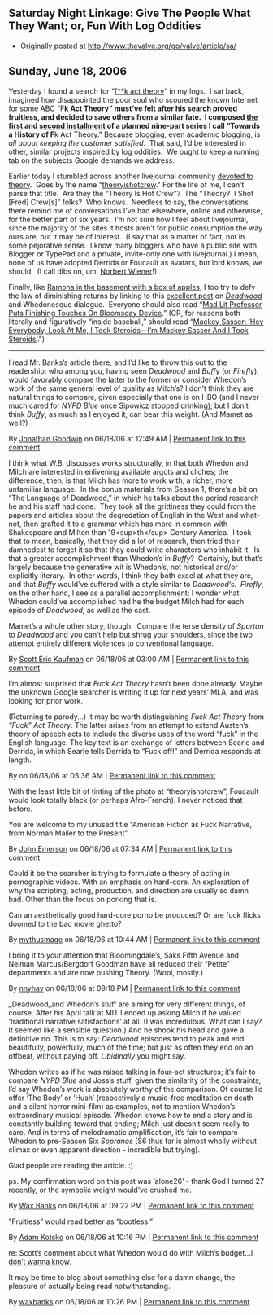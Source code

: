 ## Saturday Night Linkage: Give The People What They Want; or, Fun With Log Oddities

 * Originally posted at http://www.thevalve.org/go/valve/article/sa/

##  Sunday, June 18, 2006 

Yesterday I found a search for “[f\*\*k act theory](http://www.google.com/search?q=fuck+act+theory)“ in my logs.  I sat back, imagined how disappointed the poor soul who scoured the known Internet for some [ABC](http://www.stupid.com/stat/ABCG.html) “F**k Act Theory” must’ve felt after his search proved fruitless, and decided to save others from a similar fate.  I composed [the first](http://acephalous.typepad.com/acephalous/2006/06/fuck_act_theory.html) and [second installment](http://acephalous.typepad.com/acephalous/2006/06/fuck_act_theory_1.html) of a planned nine-part series I call “Towards a History of F**k Act Theory.”  Because blogging, even academic blogging, is _all about keeping the customer satisfied_.  That said, I’d be interested in other, similar projects inspired by log oddities.  We ought to keep a running tab on the subjects Google demands we address.  

Earlier today I stumbled across another livejournal community [devoted to theory](http://community.livejournal.com/literary_theory/).  Goes by the name “[theoryishotcrew](http://community.livejournal.com/theoryishotcrew/)."  For the life of me, I can’t parse that title.  Are they the “Theory Is Hot Crew”?  The “Theory?  I Shot [Fred] Crew[s]” folks?  Who knows.  Needless to say, the conversations there remind me of conversations I’ve had elsewhere, online and otherwise, for the better part of six years.  I’m not sure how I feel about livejournal, since the majority of the sites it hosts aren’t for public consumption the way ours are, but it may be of interest.  (I say that as a matter of fact, not in some pejorative sense.  I know many bloggers who have a public site with Blogger or TypePad and a private, invite-only one with livejournal.)  I mean, none of us have adopted Derrida or Foucault as avatars, but lord knows, we should.  (I call dibs on, um, [Norbert Wiener](http://en.wikipedia.org/wiki/Norbert_Wiener)!)  

Finally, like [Ramona in the basement with a box of apples](http://www.amazon.com/exec/obidos/ASIN/038070918X/diesekoschmar-20), I too try to defy the law of diminishing returns by linking to this [excellent post](http://waxbanks.typepad.com/blog/2006/06/the_language_of.html) on [_Deadwood_](http://www.amazon.com/exec/obidos/ASIN/B0006FO5LO/diesekoschmar-20) and Whedonesque dialogue.  Everyone should also read “[Mad Lit Professor Puts Finishing Touches On Bloomsday Device](http://www.theonion.com/content/node/49429).”  (CR, for reasons both literally and figuratively “inside baseball,” should read “[Mackey Sasser: ‘Hey Everybody, Look At Me, I Took Steroids—I’m Mackey Sasser And I Took Steroids’](http://www.theonion.com/content/node/49529).")  

---

I read Mr. Banks’s article there, and I’d like to throw this out to the readership: who among you, having seen _Deadwood_ and _Buffy_ (or _Firefly_), would favorably compare the latter to the former or consider Whedon’s work of the same general level of quality as Milch’s? I don’t think they are natural things to compare, given especially that one is on HBO (and I never much cared for _NYPD Blue_ once Sipowicz stopped drinking); but I don’t think _Buffy_, as much as I enjoyed it, can bear this weight. (And Mamet as well?)

By [Jonathan Goodwin](http://jgoodwin.net) on 06/18/06 at 12:49 AM | [Permanent link to this comment](http://www.thevalve.org/go/valve/article/sa/#10139)
[]()

I think what W.B. discusses works structurally, in that both Whedon and Milch are interested in enlivening available argots and cliches; the difference, then, is that Milch has more to work with, a richer, more unfamiliar language.  In the bonus materials from Season 1, there’s a bit on “The Language of Deadwood,” in which he talks about the period research he and his staff had done.  They took all the grittiness they could from the papers and articles about the degredation of English in the West and what-not, then grafted it to a grammar which has more in common with Shakespeare and Milton than 19&lt;sup&gt;th&lt;/sup&gt; Century America.  I took that to mean, basically, that they did a lot of research, then tried their damnedest to forget it so that they could write characters who inhabit it.  Is that a greater accomplishment than Whedon’s in _Buffy_?  Certainly, but that’s largely because the generative wit is Whedon’s, not historical and/or explicitly literary.  In other words, I think they both excel at what they are, and that _Buffy_ would’ve suffered with a style similar to _Deadwood_‘s.  _Firefly_, on the other hand, I see as a parallel accomplishment; I wonder what Whedon could’ve accomplished had he the budget Milch had for each episode of _Deadwood_, as well as the cast.  

Mamet’s a whole other story, though.  Compare the terse density of _Spartan_ to _Deadwood_ and you can’t help but shrug your shoulders, since the two attempt entirely different violences to conventional language.

By [Scott Eric Kaufman](http://acephalous.typepad.com) on 06/18/06 at 03:00 AM | [Permanent link to this comment](http://www.thevalve.org/go/valve/article/sa/#10142)
[]()

I’m almost surprised that _Fuck Act Theory_ hasn’t been done already. Maybe the unknown Google searcher is writing it up for next years’ MLA, and was looking for prior work.

(Returning to parody...) It may be worth distinguishing _Fuck Act Theory_ from _“Fuck” Act Theory_. The latter arises from an attempt to extend Austen’s theory of speech acts to include the diverse uses of the word “fuck” in the English language. The key text is an exchange of letters between Searle and Derrida, in which Searle tells Derrida to “Fuck off!” and Derrida responds at length.

By  on 06/18/06 at 05:36 AM | [Permanent link to this comment](http://www.thevalve.org/go/valve/article/sa/#10144)
[]()

With the least little bit of tinting of the photo at “theoryishotcrew”, Foucault would look totally black (or perhaps Afro-French). I never noticed that before.

You are welcome to my unused title “American Fiction as Fuck Narrative, from Norman Mailer to the Present”.

By [John Emerson](http://www.idiocentrism.com) on 06/18/06 at 07:34 AM | [Permanent link to this comment](http://www.thevalve.org/go/valve/article/sa/#10146)
[]()

Could it be the searcher is trying to formulate a theory of acting in pornographic videos. With an emphasis on hard-core. An exploration of why the scripting, acting, production, and direction are usually so damn bad. Other than the focus on porking that is.

Can an aesthetically good hard-core porno be produced? Or are fuck flicks doomed to the bad movie ghetto?

By [mythusmage](http://www.mythusmageopines.com/wp) on 06/18/06 at 10:44 AM | [Permanent link to this comment](http://www.thevalve.org/go/valve/article/sa/#10151)
[]()

I bring it to your attention that Bloomingdale’s, Saks Fifth Avenue and Neiman Marcus/Bergdorf Goodman have all reduced their “Petite” departments and are now pushing Theory. (Wool, mostly.)

By [nnyhav](http://nnyhav.blogspot.com) on 06/18/06 at 09:18 PM | [Permanent link to this comment](http://www.thevalve.org/go/valve/article/sa/#10170)
[]()

_Deadwood_and Whedon’s stuff are aiming for very different things, of course. After his April talk at MIT I ended up asking Milch if he valued ‘traditional narrative satisfactions’ at all. (I was incredulous. What can I say? It seemed like a sensible question.) And he shook his head and gave a definitive no. This is to say: _Deadwood_ episodes tend to peak and end beautifully, powerfully, much of the time; but just as often they end on an offbeat, without paying off. _Libidinally_ you might say.

Whedon writes as if he was raised talking in four-act structures; it’s fair to compare _NYPD Blue_ and Joss’s stuff, given the similarity of the constraints; I’d say Whedon’s work is absolutely worthy of the comparison. Of course I’d offer ‘The Body’ or ‘Hush’ (respectively a music-free meditation on death and a silent horror mini-film) as examples, not to mention Whedon’s extraordinary musical episode. Whedon knows how to end a story and is constantly building toward that ending; Milch just doesn’t seem really to care. And in terms of melodramatic amplification, it’s fair to compare Whedon to pre-Season Six _Sopranos_ (S6 thus far is almost wholly without climax or even apparent direction - incredible but trying).

Glad people are reading the article. :)

ps. My confirmation word on this post was ‘alone26’ - thank God I turned 27 recently, or the symbolic weight would’ve crushed me.

By [Wax Banks](http://blog.waxbanks.net) on 06/18/06 at 09:22 PM | [Permanent link to this comment](http://www.thevalve.org/go/valve/article/sa/#10171)
[]()

"Fruitless” would read better as “bootless.”

By [Adam Kotsko](http://adamkotsko.com/weblog) on 06/18/06 at 10:16 PM | [Permanent link to this comment](http://www.thevalve.org/go/valve/article/sa/#10172)
[]()

re: Scott’s comment about what Whedon would do with Milch’s budget...I [don’t wanna know](http://waxbanks.typepad.com/blog/2006/06/nakedness_as_ae.html).

It may be time to blog about something else for a damn change, the pleasure of actually being read notwithstanding.

By [waxbanks](http://blog.waxbanks.net) on 06/18/06 at 10:26 PM | [Permanent link to this comment](http://www.thevalve.org/go/valve/article/sa/#10173)

